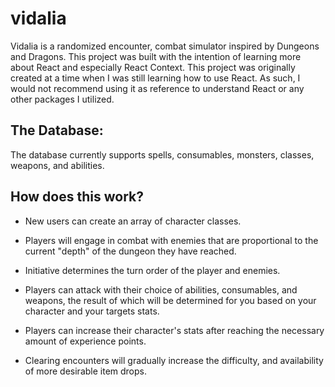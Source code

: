 # vidalia
Vidalia is a randomized encounter, combat simulator inspired by Dungeons and Dragons. This project was built with the intention of learning more about React and especially React Context. This project was originally created at a time when I was still learning how to use React. As such, I would not recommend using it as reference to understand React or any other packages I utilized.

## The Database:
The database currently supports spells, consumables, monsters, classes, weapons, and abilities. 


## How does this work?

* New users can create an array of character classes.

* Players will engage in combat with enemies that are proportional to the current "depth" of the dungeon they have reached.

* Initiative determines the turn order of the player and enemies. 

* Players can attack with their choice of abilities, consumables, and weapons, the result of which will be determined for you based on your character and your targets stats.

* Players can increase their character's stats after reaching the necessary amount of experience points.

* Clearing encounters will gradually increase the difficulty, and availability of more desirable item drops.



